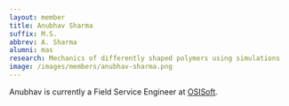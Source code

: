 ```yaml
---
layout: member
title: Anubhav Sharma
suffix: M.S.
abbrev: A. Sharma
alumni: mas
research: Mechanics of differently shaped polymers using simulations
image: /images/members/anubhav-sharma.png
---
```


Anubhav is currently a Field Service Engineer at
[OSISoft](http://www.osisoft.com/).

